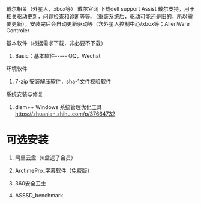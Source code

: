 戴尔相关（外星人，xbox等）
戴尔官网	下载dell support Assist 戴尔支持，用于相关驱动更新，问题检查和诊断等等。（重装系统后，驱动可能还是旧的，所以需要更新），安装完后会自动更新驱动等（含外星人控制中心/xbox等；AlienWare Controler

基本软件（根据需求下载，非必要不下载）
1. Basic：基本软件----- QQ，Wechat


环境软件
1. 7-zip 安装解压软件，sha-1文件校验软件


系统安装与修复
1. dism++	 Windows 系统管理优化工具		https://zhuanlan.zhihu.com/p/37664732


# 可选安装

1.  阿里云盘（u盘送了会员）

2.  ArctimePro_字幕软件（免费版）

3.  360安全卫士

4. ASSSD_benchmark



